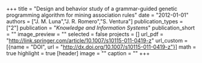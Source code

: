 +++
title = "Design and behavior study of a grammar-guided genetic programming algorithm for mining association rules"
date = "2012-01-01"
authors = ["J. M. Luna","J. R. Romero","S. Ventura"]
publication_types = ["2"]
publication = "_Knowledge and Information Systems_"
publication_short = ""
image_preview = ""
selected = false
projects = []
url_pdf = "http://link.springer.com/article/10.1007/s10115-011-0419-z"
url_custom = [{name = "DOI", url = "http://dx.doi.org/10.1007/s10115-011-0419-z"}]
math = true
highlight = true
[header]
image = ""
caption = ""
+++

